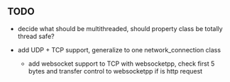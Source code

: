 TODO
----

* decide what should be multithreaded, should property class be totally thread safe?

* add UDP + TCP support, generalize to one network_connection class

	* add websocket support to TCP with websocketpp, check first 5 bytes and transfer control to websocketpp if is http request
